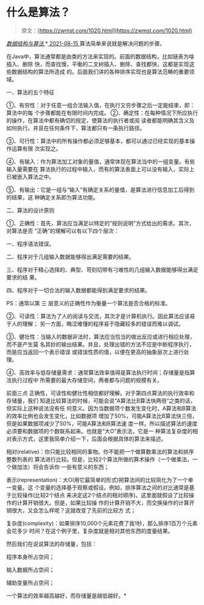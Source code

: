 <!--yml
category: 未分类
date: 0001-01-01 00:00:00
-->

# 什么是算法？

> 原文：[https://zwmst.com/1020.html](https://zwmst.com/1020.html)

   [ *数据结构与算法* ](https://zwmst.com/%e6%95%b0%e6%8d%ae%e7%bb%93%e6%9e%84%e4%b8%8e%e7%ae%97%e6%b3%95)*[ <time datetime="2021-08-15T09:57:54+08:00"> 2021-08-15 </time> ](https://zwmst.com/1020.html)  算法简单来说就是解决问题的步骤。

在Java中，算法通常都是由类的方法来实现的。前面的数据结构，比如链表为啥插入、删除 快，而查找慢，平衡的二叉树插入、删除、查找都快，这都是实现这些数据结构的算法所造成 的。后面我们讲的各种排序实现也是算法范畴的重要领域。

一、算法的五个特征

①、有穷性：对于任意一组合法输入值，在执行又穷步骤之后一定能结束，即：算法中的每 个步骤都能在有限时间内完成。 ②、确定性：在每种情况下所应执行的操作，在算法中都有确切的规定，使算法的执行者或阅 读者都能明确其含义及如何执行。并且在任何条件下，算法都只有一条执行路径。

③、可行性：算法中的所有操作都必须足够基本，都可以通过已经实现的基本操作运算有限 次实现之。

④、有输入：作为算法加工对象的量值，通常体现在算法当中的一组变量。有些输入量需要在 算法执行的过程中输入，而有的算法表面上可以没有输入，实际上已被嵌入算法之中。

⑤、有输出：它是一组与“输入”有确定关系的量值，是算法进行信息加工后得到的结果，这 种确定关系即为算法功能。

二、算法的设计原则

①、正确性：首先，算法应当满足以特定的“规则说明”方式给出的需求。其次，对算法是否 “正确”的理解可以有以下四个层次：

一、程序语法错误。

二、程序对于几组输入数据能够得出满足需要的结果。

三、程序对于精心选择的、典型、苛刻切带有刁难性的几组输入数据能够得出满足要求的结 果。

四、程序对于一切合法的输入数据都能得到满足要求的结果。

PS：通常以第 三 层意义的正确性作为衡量一个算法是否合格的标准。

②、可读性：算法为了人的阅读与交流，其次才是计算机执行。因此算法应该易于人的理解； 另一方面，晦涩难懂的程序易于隐藏较多的错误而难以调试。

③、健壮性：当输入的数据非法时，算法应当恰当的做出反应或进行相应处理，而不是产生莫 名其妙的输出结果。并且，处理出错的方法不应是中断程序执行，而是应当返回一个表示错误 或错误性质的值，以便在更高的抽象层次上进行处理。

④、高效率与低存储量需求：通常算法效率值得是算法执行时间；存储量是指算法执行过程中 所需要的最大存储空间，两者都与问题的规模有关。

前面三点 正确性，可读性和健壮性相信都好理解。对于第四点算法的执行效率和存储量，我们 知道比较算法的时候，可能会说“A算法比B算法快两倍”之类的话，但实际上这种说法没有任 何意义。因为当数据项个数发生变化时，A算法和B算法的效率比例也会发生变化，比如数据项 增加了50%，可能A算法比B算法快三倍，但是如果数据项减少了50%，可能A算法和B算法速 度一样。所以描述算法的速度必须要和数据项的个数联系起来。也就是“大O”表示法，它是一 种算法复杂度的相对表示方式，这里我简单介绍一下，后面会根据具体的算法来描述。

相对(relative)：你只能比较相同的事物。你不能把一个做算数乘法的算法和排序整数列表的 算法进行比较。但是，比较2个算法所做的算术操作（一个做乘法，一个做加法）将会告诉你 一些有意义的东西；

表示(representation)：大O(用它最简单的形式)把算法间的比较简化为了一个单一变量。这 个变量的选择基于观察或假设。例如，排序算法之间的对比通常是基于比较操作(比较2个结点 来决定这2个结点的相对顺序)。这里面就假设了比较操作的计算开销很大。但是，如果比较操 作的计算开销不大，而交换操作的计算开销很大，又会怎么样呢？这就改变了先前的比较方 式；

复杂度(complexity)：如果排序10,000个元素花费了我1秒，那么排序1百万个元素会花多少 时间？在这个例子里，复杂度就是相对其他东西的度量结果。

然后我们在说说算法的存储量，包括：

程序本身所占空间；

输入数据所占空间；

辅助变量所占空间；

一个算法的效率越高越好，而存储量是越低越好。*